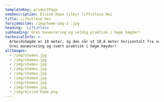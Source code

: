 ```yaml
---
templateKey: productPage
seoDescription: Eivind Hope tilbyr liftutleie Hei
title: Liftutleie Hei
forsidebilde: /img/home-img-1 .jpg
heading: 'Liftutleie '
subheading: Grei manøvrering og veldig praktisk i høge høgder!
technicalInfo: >-
  Arbeidshøgde er 18 meter, og den når ut 10,6 meter horisontalt fra sentrum.
  Grei manøvrering og svært praktisk i høge høyder!
allImages:
  - /img/chemex.jpg
  - /img/chemex.jpg
  - /img/chemex.jpg
  - /img/chemex.jpg
  - /img/chemex.jpg
  - /img/chemex.jpg
  - /img/chemex.jpg
  - /img/chemex.jpg
  - /img/eivind-hope.png
---
```


